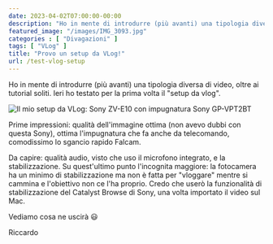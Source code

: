 ```yaml
---
date: 2023-04-02T07:00:00-00:00
description: "Ho in mente di introdurre (più avanti) una tipologia diversa di video, oltre ai tutorial soliti. Ieri ho testato per la prima volta il "setup da vlog"."
featured_image: "/images/IMG_3093.jpg"
categories : [ "Divagazioni" ]
tags: [ "VLog" ]
title: "Provo un setup da VLog!"
url: /test-vlog-setup
---
```

Ho in mente di introdurre (più avanti) una tipologia diversa di video, oltre ai tutorial soliti. Ieri ho testato per la prima volta il "setup da vlog".

![Il mio setup da VLog: Sony ZV-E10 con impugnatura Sony GP-VPT2BT](/images/IMG_3093.jpg)

Prime impressioni: qualità dell'immagine ottima (non avevo dubbi con questa Sony), ottima l'impugnatura che fa anche da telecomando, comodissimo lo sgancio rapido Falcam.

Da capire: qualità audio, visto che uso il microfono integrato, e la stabilizzazione.
Su quest'ultimo punto l'incognita maggiore: la fotocamera ha un minimo di stabilizzazione ma non è fatta per "vloggare" mentre si cammina e l'obiettivo non ce l'ha proprio.
Credo che userò la funzionalità di stabilizzazione del Catalyst Browse di Sony, una volta importato il video sul Mac.

Vediamo cosa ne uscirà 😃

Riccardo